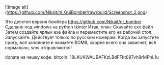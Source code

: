 ![Image alt]
(https://github.com/Nikait/ni_GuiBomber/raw/build/Screenshot_2.png) 


Это десктоп версия бомбера https://github.com/Nikait/ni_bomber 
Сделано под windows на python tkinter
Итак, план:
Скачайте exe файл
Затем создайте ярлык exe файла и переместите его на рабочий стол.
Запускайте. Действует только по русским номерам. 
Когда вы запустите прогу, всё заполните и нажмёте BOMB, 
скорее всего она зависнет, всё нормально, sms отправляются!

donate на чашку кофе:
bitcoin: 18LKUKWAUBAFKzLBdFFkt687vh8rMPhL1u
